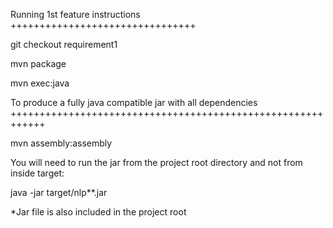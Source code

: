 Running 1st feature instructions
++++++++++++++++++++++++++++++++

git checkout requirement1

mvn package

mvn exec:java

To produce a fully java compatible jar with all dependencies
++++++++++++++++++++++++++++++++++++++++++++++++++++++++++++

mvn assembly:assembly

You will need to run the jar from the project root directory and not from inside target: 

java -jar target/nlp**.jar

*Jar file is also included in the project root



